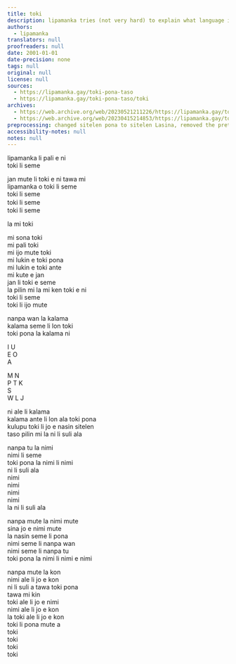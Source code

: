 ```yaml
---
title: toki
description: lipamanka tries (not very hard) to explain what language is in toki pona
authors:
  - lipamanka
translators: null
proofreaders: null
date: 2001-01-01
date-precision: none
tags: null
original: null
license: null
sources:
  - https://lipamanka.gay/toki-pona-taso
  - https://lipamanka.gay/toki-pona-taso/toki
archives:
  - https://web.archive.org/web/20230521211226/https://lipamanka.gay/toki-pona-taso
  - https://web.archive.org/web/20230415214853/https://lipamanka.gay/toki-pona-taso/toki
preprocessing: changed sitelen pona to sitelen Lasina, removed the pretty whitespace
accessibility-notes: null
notes: null
---
```


lipamanka li pali e ni  
toki li seme

jan mute li toki e ni tawa mi  
lipamanka o toki li seme  
toki li seme  
toki li seme 　  
toki li seme

la mi toki

mi sona toki  
mi pali toki  
mi ijo mute toki  
mi lukin e toki pona  
mi lukin e toki ante  
mi kute e jan  
jan li toki e seme  
la pilin mi la mi ken toki e ni  
toki li seme  
toki li ijo mute

nanpa wan la kalama  
kalama seme li lon toki  
toki pona la kalama ni

I U  
E O  
A

M N  
P T K  
S  
W L J

ni ale li kalama  
kalama ante li lon ala toki pona  
kulupu toki li jo e nasin sitelen  
taso pilin mi la ni li suli ala

nanpa tu la nimi  
nimi li seme  
toki pona la nimi li nimi  
ni li suli ala  
nimi  
nimi  
nimi  
nimi  
la ni li suli ala

nanpa mute la nimi mute  
sina jo e nimi mute  
la nasin seme li pona  
nimi seme li nanpa wan  
nimi seme li nanpa tu  
toki pona la nimi li nimi e nimi

nanpa mute la kon  
nimi ale li jo e kon  
ni li suli a tawa toki pona  
tawa mi kin  
toki ale li jo e nimi  
nimi ale li jo e kon  
la toki ale li jo e kon  
toki li pona mute a  
toki  
toki  
toki  
toki
